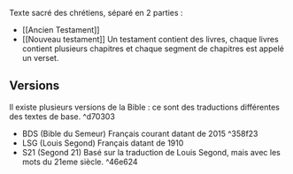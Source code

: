Texte sacré des chrétiens, séparé en 2 parties :
- [[Ancien Testament]]
- [[Nouveau testament]]
Un testament contient des livres, chaque livres contient plusieurs chapitres et chaque segment de chapitres est appelé un verset.

## Versions
Il existe plusieurs versions de la Bible : ce sont des traductions différentes des textes de base. ^d70303
- BDS (Bible du Semeur)
  Français courant datant de 2015 ^358f23
- LSG (Louis Segond)
  Français datant de 1910
- S21 (Segond 21)
  Basé sur la traduction de Louis Segond, mais avec les mots du 21eme siècle. ^46e624